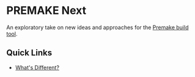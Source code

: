 # PREMAKE Next

An exploratory take on new ideas and approaches for the [Premake build tool](https://premake.github.io/).

## Quick Links

- [What's Different?](https://github.com/starkos/premake-next/blob/master/docs/changes-since-v5.md)
